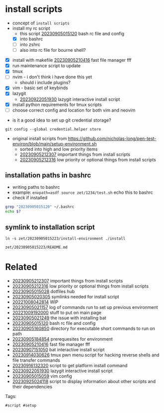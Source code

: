 # install scripts

- concept of `install scripts`
- install my rc script
  - this script [20230905015120](/zet/20230905015120/README.md) bash rc file and config
  - [x] into bashrc
  - [ ] into zshrc
  - [ ] also into rc file for bourne shell?
- [x] install with makefile [20230905210416](/zet/20230905210416/README.md) fast file manager fff
- [x] run maintenance script to update
- [x] tmux
- [ ] nvim - i don't think i have done this yet
  - should i include plugins?
- [x] vim - basic set of keybinds
- [x] lazygit
  - [20230922051930](/zet/20230922051930/README.md) lazygit interactive install script
- [x] install python requirements for tmux scripts
- [ ] choose correct config and location for both vim and neovim

- is it a good idea to set up git credential storage?
```
git config --global credential.helper store
```

- original install scripts from https://github.com/nicholas-long/pen-test-environ/blob/main/setup-environment.sh
  - sorted into high and low priority items
  - [20230905212307](/zet/20230905212307/README.md) important things from install scripts
  - [20230905212316](/zet/20230905212316/README.md) low priority or optional things from install scripts

## installation paths in bashrc
- writing paths to bashrc
- example: `envpath=asdf source zet/1234/test.sh` echo this to bashrc
- check if installed
```bash
grep "20230905015120" ~/.bashrc
echo $?
```

## symlink to installation script
```
ln -s zet/20230905015223/install-environment ./install
```

` zet/20230905015223/README.md `

# Related

- [20230905212307](/zet/20230905212307/README.md) important things from install scripts
- [20230905212316](/zet/20230905212316/README.md) low priority or optional things from install scripts
- [20230905015028](/zet/20230905015028/README.md) dotfiles hub
- [20230905020305](/zet/20230905020305/README.md) symlinks needed for install script
- [20221008042814](/zet/20221008042814/README.md) WIP
- [20230905021157](/zet/20230905021157/README.md) log of commands run to set up previous environment
- [20221009192000](/zet/20221009192000/README.md) stuff to put on main page
- [20230905021249](/zet/20230905021249/README.md) the issue with installing bat
- [20230905015120](/zet/20230905015120/README.md) bash rc file and config
- [20230905160850](/zet/20230905160850/README.md) directory for executable short commands to run on path
- [20230905184854](/zet/20230905184854/README.md) prerequesites for environment
- [20230905210416](/zet/20230905210416/README.md) fast file manager fff
- [20230907151050](/zet/20230907151050/README.md) bat interactive install script
- [20230914030626](/zet/20230914030626/README.md) tmux pwn menu script for hacking reverse shells and file transfer commands
- [20230916132320](/zet/20230916132320/README.md) script to get platform install command
- [20230922051930](/zet/20230922051930/README.md) lazygit interactive install script
- [20230905015059](/zet/20230905015059/README.md) vim config
- [20230925024118](/zet/20230925024118/README.md) script to display information about other scripts and their dependencies

Tags:

    #script #setup
